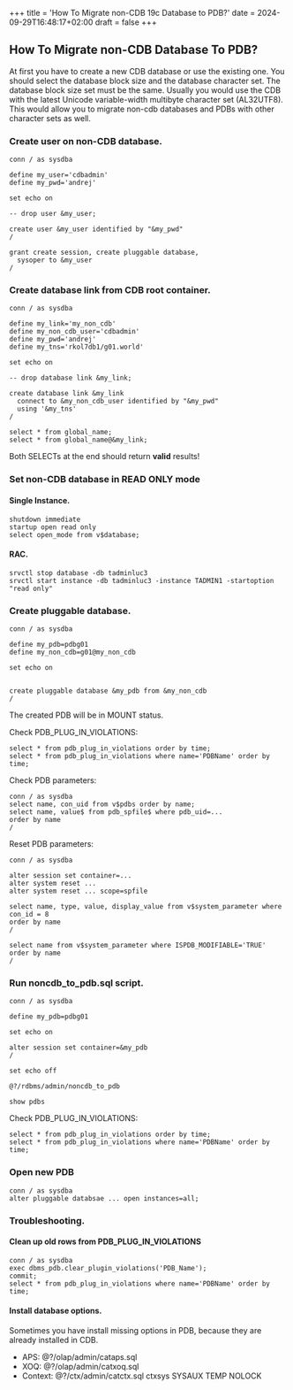 +++
title = 'How To Migrate non-CDB 19c Database to PDB?'
date = 2024-09-29T16:48:17+02:00
draft = false
+++

## How To Migrate non-CDB Database To PDB?

At first you have to create a new CDB database or use the existing one.
You should select the database block size and the database character set.
The database block size set must be the same. Usually you would use the CDB
with the latest Unicode variable-width multibyte character set (AL32UTF8).
This would allow you to migrate non-cdb databases and PDBs with other
character sets as well.

### Create user on non-CDB database.

```
conn / as sysdba

define my_user='cdbadmin'
define my_pwd='andrej'

set echo on

-- drop user &my_user;

create user &my_user identified by "&my_pwd"
/

grant create session, create pluggable database,
  sysoper to &my_user
/
```

### Create database link from CDB root container.

```
conn / as sysdba

define my_link='my_non_cdb'
define my_non_cdb_user='cdbadmin'
define my_pwd='andrej'
define my_tns='rkol7db1/g01.world'

set echo on

-- drop database link &my_link;

create database link &my_link
  connect to &my_non_cdb_user identified by "&my_pwd"
  using '&my_tns'
/

select * from global_name;
select * from global_name@&my_link;
```

Both SELECTs at the end should return **valid** results!

### Set non-CDB database in READ ONLY mode

#### Single Instance.

```
shutdown immediate
startup open read only
select open_mode from v$database;
```

#### RAC.

```
srvctl stop database -db tadminluc3
srvctl start instance -db tadminluc3 -instance TADMIN1 -startoption "read only"
```

### Create pluggable database.

```
conn / as sysdba

define my_pdb=pdbg01
define my_non_cdb=g01@my_non_cdb

set echo on


create pluggable database &my_pdb from &my_non_cdb
/
```

The created PDB will be in MOUNT status.

Check PDB_PLUG_IN_VIOLATIONS:

```
select * from pdb_plug_in_violations order by time;
select * from pdb_plug_in_violations where name='PDBName' order by time;
```

Check PDB parameters:

```
conn / as sysdba
select name, con_uid from v$pdbs order by name;
select name, value$ from pdb_spfile$ where pdb_uid=...
order by name
/
```

Reset PDB parameters:
```
conn / as sysdba

alter session set container=...
alter system reset ...
alter system reset ... scope=spfile

select name, type, value, display_value from v$system_parameter where con_id = 8
order by name
/

select name from v$system_parameter where ISPDB_MODIFIABLE='TRUE'
order by name
/

```
### Run noncdb_to_pdb.sql script.

```
conn / as sysdba

define my_pdb=pdbg01

set echo on

alter session set container=&my_pdb
/

set echo off

@?/rdbms/admin/noncdb_to_pdb

show pdbs
```

Check PDB_PLUG_IN_VIOLATIONS:

```
select * from pdb_plug_in_violations order by time;
select * from pdb_plug_in_violations where name='PDBName' order by time;
```

### Open new PDB

```
conn / as sysdba
alter pluggable databsae ... open instances=all;
```

### Troubleshooting.

#### Clean up old rows from PDB_PLUG_IN_VIOLATIONS

```
conn / as sysdba
exec dbms_pdb.clear_plugin_violations('PDB_Name');
commit;
select * from pdb_plug_in_violations where name='PDBName' order by time;
```

#### Install database options.

Sometimes you have install missing options in PDB, because they are already 
installed in CDB.

- APS: @?/olap/admin/cataps.sql
- XOQ: @?/olap/admin/catxoq.sql
- Context: @?/ctx/admin/catctx.sql ctxsys SYSAUX TEMP NOLOCK

